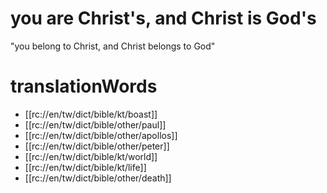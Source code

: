 # you are Christ's, and Christ is God's

"you belong to Christ, and Christ belongs to God"

# translationWords

* [[rc://en/tw/dict/bible/kt/boast]]
* [[rc://en/tw/dict/bible/other/paul]]
* [[rc://en/tw/dict/bible/other/apollos]]
* [[rc://en/tw/dict/bible/other/peter]]
* [[rc://en/tw/dict/bible/kt/world]]
* [[rc://en/tw/dict/bible/kt/life]]
* [[rc://en/tw/dict/bible/other/death]]